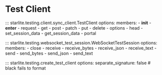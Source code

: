 # Test Client

::: starlite.testing.client.sync_client.TestClient
options:
members: - **init** - **enter** - request - get - post - patch - put - delete - options - head - set_session_data - get_session_data - portal

::: starlite.testing.websocket_test_session.WebSocketTestSession
options:
members: - close - receive - receive_bytes - receive_json - receive_text - send - send_bytes - send_json - send_text

::: starlite.testing.create_test_client
options:
separate_signature: false # black fails to format
